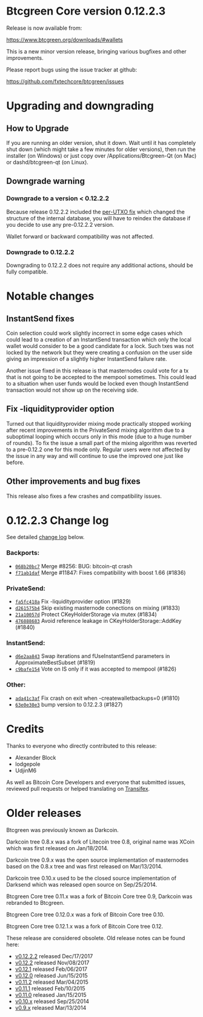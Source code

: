 Btcgreen Core version 0.12.2.3
==========================

Release is now available from:

  <https://www.btcgreen.org/downloads/#wallets>

This is a new minor version release, bringing various bugfixes and other
improvements.

Please report bugs using the issue tracker at github:

  <https://github.com/fxtechcore/btcgreen/issues>


Upgrading and downgrading
=========================

How to Upgrade
--------------

If you are running an older version, shut it down. Wait until it has completely
shut down (which might take a few minutes for older versions), then run the
installer (on Windows) or just copy over /Applications/Btcgreen-Qt (on Mac) or
dashd/btcgreen-qt (on Linux).

Downgrade warning
-----------------

### Downgrade to a version < 0.12.2.2

Because release 0.12.2.2 included the [per-UTXO fix](release-notes/btcgreen/release-notes-0.12.2.2.md#per-utxo-fix)
which changed the structure of the internal database, you will have to reindex
the database if you decide to use any pre-0.12.2.2 version.

Wallet forward or backward compatibility was not affected.

### Downgrade to 0.12.2.2

Downgrading to 0.12.2.2 does not require any additional actions, should be
fully compatible.

Notable changes
===============

InstantSend fixes
-----------------

Coin selection could work slightly incorrect in some edge cases which could
lead to a creation of an InstantSend transaction which only the local wallet
would consider to be a good candidate for a lock. Such txes was not locked by
the network but they were creating a confusion on the user side giving an
impression of a slightly higher InstantSend failure rate.

Another issue fixed in this release is that masternodes could vote for a tx
that is not going to be accepted to the mempool sometimes. This could lead to
a situation when user funds would be locked even though InstantSend transaction
would not show up on the receiving side.

Fix -liquidityprovider option
-----------------------------

Turned out that liquidityprovider mixing mode practically stopped working after
recent improvements in the PrivateSend mixing algorithm due to a suboptimal
looping which occurs only in this mode (due to a huge number of rounds). To fix
the issue a small part of the mixing algorithm was reverted to a pre-0.12.2 one
for this mode only. Regular users were not affected by the issue in any way and
will continue to use the improved one just like before.

Other improvements and bug fixes
--------------------------------

This release also fixes a few crashes and compatibility issues.


0.12.2.3 Change log
===================

See detailed [change log](https://github.com/fxtechcore/btcgreen/compare/v0.12.2.2...fxtechcore:v0.12.2.3) below.

### Backports:
- [`068b20bc7`](https://github.com/fxtechcore/btcgreen/commit/068b20bc7) Merge #8256: BUG: bitcoin-qt crash
- [`f71ab1daf`](https://github.com/fxtechcore/btcgreen/commit/f71ab1daf) Merge #11847: Fixes compatibility with boost 1.66 (#1836)

### PrivateSend:
- [`fa5fc418a`](https://github.com/fxtechcore/btcgreen/commit/fa5fc418a) Fix -liquidityprovider option (#1829)
- [`d261575b4`](https://github.com/fxtechcore/btcgreen/commit/d261575b4) Skip existing masternode conections on mixing (#1833)
- [`21a10057d`](https://github.com/fxtechcore/btcgreen/commit/21a10057d) Protect CKeyHolderStorage via mutex (#1834)
- [`476888683`](https://github.com/fxtechcore/btcgreen/commit/476888683) Avoid reference leakage in CKeyHolderStorage::AddKey (#1840)

### InstantSend:
- [`d6e2aa843`](https://github.com/fxtechcore/btcgreen/commit/d6e2aa843) Swap iterations and fUseInstantSend parameters in ApproximateBestSubset (#1819)
- [`c9bafe154`](https://github.com/fxtechcore/btcgreen/commit/c9bafe154) Vote on IS only if it was accepted to mempool (#1826)

### Other:
- [`ada41c3af`](https://github.com/fxtechcore/btcgreen/commit/ada41c3af) Fix crash on exit when -createwalletbackups=0 (#1810)
- [`63e0e30e3`](https://github.com/fxtechcore/btcgreen/commit/63e0e30e3) bump version to 0.12.2.3 (#1827)

Credits
=======

Thanks to everyone who directly contributed to this release:

- Alexander Block
- lodgepole
- UdjinM6

As well as Bitcoin Core Developers and everyone that submitted issues,
reviewed pull requests or helped translating on
[Transifex](https://www.transifex.com/projects/p/btcgreen/).


Older releases
==============

Btcgreen was previously known as Darkcoin.

Darkcoin tree 0.8.x was a fork of Litecoin tree 0.8, original name was XCoin
which was first released on Jan/18/2014.

Darkcoin tree 0.9.x was the open source implementation of masternodes based on
the 0.8.x tree and was first released on Mar/13/2014.

Darkcoin tree 0.10.x used to be the closed source implementation of Darksend
which was released open source on Sep/25/2014.

Btcgreen Core tree 0.11.x was a fork of Bitcoin Core tree 0.9,
Darkcoin was rebranded to Btcgreen.

Btcgreen Core tree 0.12.0.x was a fork of Bitcoin Core tree 0.10.

Btcgreen Core tree 0.12.1.x was a fork of Bitcoin Core tree 0.12.

These release are considered obsolete. Old release notes can be found here:

- [v0.12.2.2](release-notes/btcgreen/release-notes-0.12.2.2.md) released Dec/17/2017
- [v0.12.2](release-notes/btcgreen/release-notes-0.12.2.md) released Nov/08/2017
- [v0.12.1](release-notes/btcgreen/release-notes-0.12.1.md) released Feb/06/2017
- [v0.12.0](release-notes/btcgreen/release-notes-0.12.0.md) released Jun/15/2015
- [v0.11.2](release-notes/btcgreen/release-notes-0.11.2.md) released Mar/04/2015
- [v0.11.1](release-notes/btcgreen/release-notes-0.11.1.md) released Feb/10/2015
- [v0.11.0](release-notes/btcgreen/release-notes-0.11.0.md) released Jan/15/2015
- [v0.10.x](release-notes/btcgreen/release-notes-0.10.0.md) released Sep/25/2014
- [v0.9.x](release-notes/btcgreen/release-notes-0.9.0.md) released Mar/13/2014

